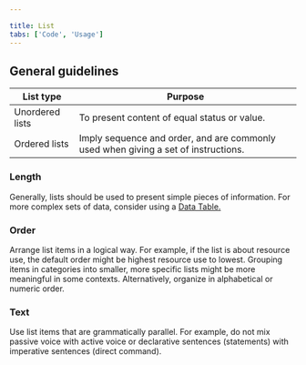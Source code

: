```yaml
---

title: List
tabs: ['Code', 'Usage']
---
```


## General guidelines

| List type       | Purpose                                                                            |
| --------------- | ---------------------------------------------------------------------------------- |
| Unordered lists | To present content of equal status or value.                                       |
| Ordered lists   | Imply sequence and order, and are commonly used when giving a set of instructions. |

### Length

Generally, lists should be used to present simple pieces of information. For more complex sets of data, consider using a [Data Table.](/components/data-table)

### Order

Arrange list items in a logical way. For example, if the list is about resource use, the default order might be highest resource use to lowest. Grouping items in categories into smaller, more specific lists might be more meaningful in some contexts. Alternatively, organize in alphabetical or numeric order.

### Text

Use list items that are grammatically parallel. For example, do not mix passive voice with active voice or declarative sentences (statements) with imperative sentences (direct command).

